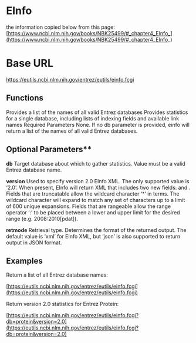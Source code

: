 # EInfo



the information copied below from this page:
[https://www.ncbi.nlm.nih.gov/books/NBK25499/#_chapter4_EInfo_](https://www.ncbi.nlm.nih.gov/books/NBK25499/#_chapter4_EInfo_)


# Base URL
https://eutils.ncbi.nlm.nih.gov/entrez/eutils/einfo.fcgi

## Functions
Provides a list of the names of all valid Entrez databases
Provides statistics for a single database, including lists of indexing fields and available link names
Required Parameters
None. If no db parameter is provided, einfo will return a list of the names of all valid Entrez databases.

## Optional Parameters**
**db**
Target database about which to gather statistics. Value must be a valid Entrez database name.

**version**
Used to specify version 2.0 EInfo XML. The only supported value is ‘2.0’. When present, EInfo will return XML that includes two new fields: <IsTruncatable> and <IsRangeable>. Fields that are truncatable allow the wildcard character ‘*’ in terms. The wildcard character will expand to match any set of characters up to a limit of 600 unique expansions. Fields that are rangeable allow the range operator ‘:’ to be placed between a lower and upper limit for the desired range (e.g. 2008:2010[pdat]).

**retmode**
Retrieval type. Determines the format of the returned output. The default value is ‘xml’ for EInfo XML, but ‘json’ is also supported to return output in JSON format.

## Examples
Return a list of all Entrez database names:

[https://eutils.ncbi.nlm.nih.gov/entrez/eutils/einfo.fcgi](https://eutils.ncbi.nlm.nih.gov/entrez/eutils/einfo.fcgi)

Return version 2.0 statistics for Entrez Protein:

[https://eutils.ncbi.nlm.nih.gov/entrez/eutils/einfo.fcgi?db=protein&version=2.0](https://eutils.ncbi.nlm.nih.gov/entrez/eutils/einfo.fcgi?db=protein&version=2.0)
